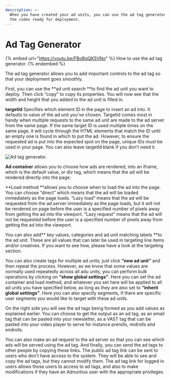 ```yaml
---
description: >-
  When you have created your ad units, you can use the ad tag generator to get
  the codes ready for deployment.
---
```


# Ad Tag Generator

{% embed url="https://youtu.be/FBoBqQK5VNo" %}
How to use the ad tag generator.
{% endembed %}

The ad tag generator allows you to add important controls to the ad tag so that your deployment goes smoothly.

First, you can use the **ad unit search **to find the ad unit you want to deploy. Then click “copy” to copy its properties. You will now see that the width and height that you added to the ad unit is filled in. 

**targetId** Specifies which element ID in the page to insert an ad into. It defaults to value of the ad unit you’ve chosen. TargetId comes most in handy when multiple requests to the same ad unit are made to the ad server from the same page. If the same target ID is used multiple times on the same page, it will cycle through the HTML elements that match the ID until an empty one is found in which to put the ad. However, to ensure the requested ad is put into the expected spot on the page, unique IDs must be used in your page. You can also leave targetId blank if you don’t need it. 

![Ad tag generator.](../../../.gitbook/assets/202003-ad-tag-gen.gif)

**Ad container** allows you to choose how ads are rendered; into an iframe, which is the default value, or div tag, which means that the ad will be rendered directly into the page. 

**Load method **allows you to choose when to load the ad into the page. You can choose “direct” which means that the ad will be loaded immediately as the page loads. “Lazy load” means that the ad will be requested from the ad server immediately as the page loads, but it will not be rendered on page before the user is a specified number of pixels away from getting the ad into the viewport. “Lazy request” means that the ad will not be requested before the user is a specified number of pixels away from getting the ad into the viewport.

You can also add** key values, categories and ad unit matching labels **to the ad unit. These are all values that can later be used in targeting line items and/or creatives. If you want to see how, please have a look at the targeting section. 

You can also create tags for multiple ad units; just click **“new ad unit”** and then repeat the process. However, as we know that some values are normally used repeatedly across all adu units, you can perform bulk operations by clicking on **“show global settings”**. Here you can set the ad container and load method, and whatever you set here will be applied to all ad units you have specified below, as long as they are also set to **“inherit global settings”**. Here you can also specify segments, if there are specific user segments you would like to target with these ad units. 

On the right side you will see the ad tags being formed as you add values as explained earlier. You can choose to get the output as an ad tag, as an email tag that can be pasted into your newsletter, as a VAST tag that can be pasted into your video player to serve for instance prerolls, midrolls and endrolls. 

You can also make an ad request to the ad server so that you can see which ads will be served using the ad tag. And finally, you can send the ad tags to other people by copying these links. The public ad tag link can be sent to users who don’t have access to the system. They will be able to see and copy the ad tags, but they cannot modify them. The ad tag link for logged in users allows those users to access to ad tags, and also to make modifications if they have an Adnuntius user with the appropriate privileges.
